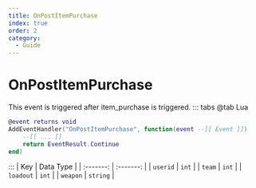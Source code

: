 ```yaml
---
title: OnPostItemPurchase
index: true
order: 2
category:
  - Guide
---
```


# OnPostItemPurchase
This event is triggered after item_purchase is triggered.
::: tabs
@tab Lua
```lua
@event returns void
AddEventHandler("OnPostItemPurchase", function(event --[[ Event ]])
    --[[ ... ]]
    return EventResult.Continue
end)
```

:::
|    Key    | Data Type |
| :-------: | :-------: |
|  `userid` |   `int`   |
|   `team`  |   `int`   |
| `loadout` |   `int`   |
|  `weapon` |  `string` |